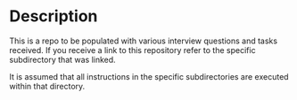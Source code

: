 # Description
This is a repo to be populated with various interview questions and tasks received.
If you receive a link to this repository refer to the specific subdirectory that was linked.

It is assumed that all instructions in the specific subdirectories are executed within that directory.